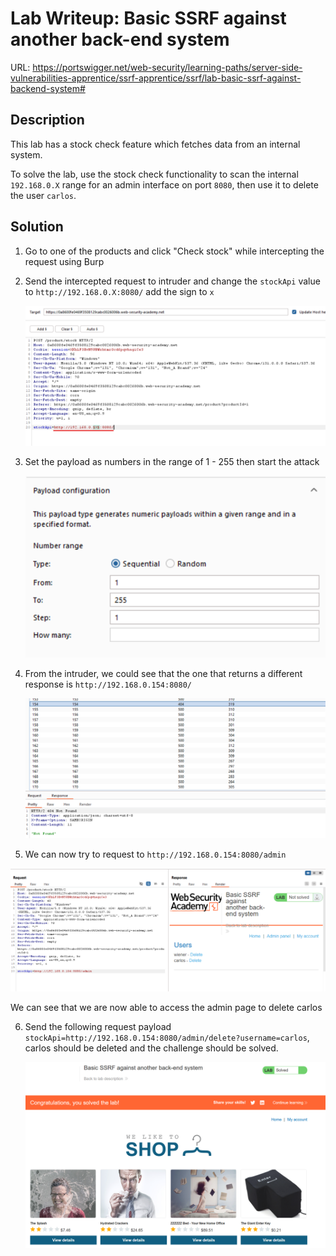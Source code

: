 # Lab Writeup: Basic SSRF against another back-end system

URL: https://portswigger.net/web-security/learning-paths/server-side-vulnerabilities-apprentice/ssrf-apprentice/ssrf/lab-basic-ssrf-against-backend-system#

## Description

This lab has a stock check feature which fetches data from an internal system.

To solve the lab, use the stock check functionality to scan the internal `192.168.0.X` range for an admin interface on port `8080`, then use it to delete the user `carlos`.

## Solution

1. Go to one of the products and click "Check stock" while intercepting the request using Burp
2. Send the intercepted request to intruder and change the `stockApi` value to `http://192.168.0.X:8080/` add the sign to `x`

   ![basic-ssrf-other-backend](/assets/basic-ssrf-other-backend.png)

3. Set the payload as numbers in the range of 1 - 255 then start the attack

   ![basic-ssrf-other-backend-1](/assets/basic-ssrf-other-backend-1.png)

4. From the intruder, we could see that the one that returns a different response is `http://192.168.0.154:8080/`

   ![basic-ssrf-other-backend-2](/assets/basic-ssrf-other-backend-2.png)

5. We can now try to request to `http://192.168.0.154:8080/admin`

![basic-ssrf-other-backend-3](/assets/basic-ssrf-other-backend-3.png)

We can see that we are now able to access the admin page to delete carlos

6. Send the following request payload `stockApi=http://192.168.0.154:8080/admin/delete?username=carlos`, carlos should be deleted and the challenge should be solved.

   ![basic-ssrf-other-backend-4](/assets/basic-ssrf-other-backend-4.png)
